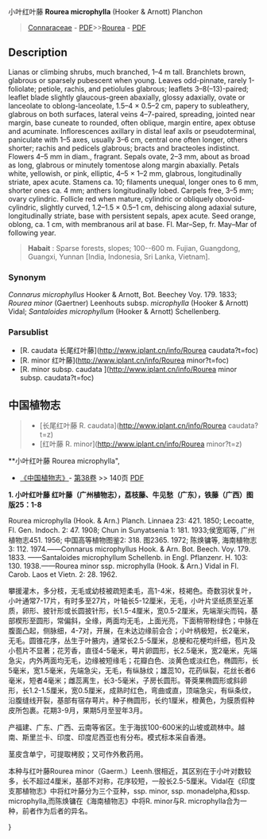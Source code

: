 小叶红叶藤 **Rourea microphylla** (Hooker & Arnott) Planchon

> [Connaraceae](http://www.iplant.cn/info/Connaraceae?t=foc) - [PDF](http://www.iplant.cn/foc/pdf/Connaraceae.pdf)>>[Rourea](http://www.iplant.cn/info/Rourea?t=foc) - [PDF](http://www.iplant.cn/foc/pdf/Rourea.pdf)

## Description

Lianas or climbing shrubs, much branched, 1–4 m tall. Branchlets brown, glabrous or sparsely pubescent when young. Leaves odd-pinnate, rarely 1-foliolate; petiole, rachis, and petiolules glabrous; leaflets 3–8(–13)-paired; leaflet blade slightly glaucous-green abaxially, glossy adaxially, ovate or lanceolate to oblong-lanceolate, 1.5–4 × 0.5–2 cm, papery to subleathery, glabrous on both surfaces, lateral veins 4–7-paired, spreading, jointed near margin, base cuneate to rounded, often oblique, margin entire, apex obtuse and acuminate. Inflorescences axillary in distal leaf axils or pseudoterminal, paniculate with 1–5 axes, usually 3–6 cm, central one often longer, others shorter; rachis and pedicels glabrous; bracts and bracteoles indistinct. Flowers 4–5 mm in diam., fragrant. Sepals ovate, 2–3 mm, about as broad as long, glabrous or minutely tomentose along margin abaxially. Petals white, yellowish, or pink, elliptic, 4–5 × 1–2 mm, glabrous, longitudinally striate, apex acute. Stamens ca. 10; filaments unequal, longer ones to 6 mm, shorter ones ca. 4 mm; anthers longitudinally lobed. Carpels free, 3–5 mm; ovary cylindric. Follicle red when mature, cylindric or obliquely obovoid-cylindric, slightly curved, 1.2–1.5 × 0.5–1 cm, dehiscing along adaxial suture, longitudinally striate, base with persistent sepals, apex acute. Seed orange, oblong, ca. 1 cm, with membranous aril at base. Fl. Mar–Sep, fr. May–Mar of following year.

> **Habait** : 
> Sparse forests, slopes; 100--600 m. Fujian, Guangdong, Guangxi, Yunnan [India, Indonesia, Sri Lanka, Vietnam].

### Synonym
*Connarus microphyllus* Hooker & Arnott, Bot. Beechey Voy. 179. 1833; *Rourea minor* (Gaertner) Leenhouts subsp. *microphylla* (Hooker & Arnott) Vidal; *Santaloides microphyllum* (Hooker & Arnott) Schellenberg.

### Parsublist

* [R.  caudata  长尾红叶藤](http://www.iplant.cn/info/Rourea caudata?t=foc)
* [R.  minor  红叶藤](http://www.iplant.cn/info/Rourea minor?t=foc)
* [R.  minor subsp. caudata  ](http://www.iplant.cn/info/Rourea minor subsp. caudata?t=foc)

## 中国植物志

> * [长尾红叶藤  R.  caudata](http://www.iplant.cn/info/Rourea caudata?t=z)
> * [红叶藤  R.  minor](http://www.iplant.cn/info/Rourea minor?t=z)

**小叶红叶藤 Rourea microphylla",

* [《中国植物志》](http://www.iplant.cn/frps)- [第38卷](http://www.iplant.cn/frps/vol/38) >> 140页 [PDF](http://www.iplant.cn/frps/pdf/38/140.PDF)

**1. 小叶红叶藤 红叶藤（广州植物志），荔枝藤、牛见愁（广东），铁藤（广西）图版25：1-8**

Rourea microphylla (Hook. & Arn.) Planch. Linnaea 23: 421. 1850; Lecoatte, Fl. Gen. Indoch. 2: 47. 1908; Chun in Sunyatsenia 1: 181. 1933;侯宽昭等, 广州植物志451. 1956; 中国高等植物图鉴2: 318. 图2365. 1972; 陈焕镛等, 海南植物志3: 112. 1974.——Connarus microphyllus Hook. & Arn. Bot. Beech. Voy. 179. 1833. ——Santaloides microphyllum Schellenb. in Engl. Pflanzenr. H. 103: 130. 1938.——Rourea minor ssp. microphylla (Hook. & Arn.) Vidal in Fl. Carob. Laos et Vietn. 2: 28. 1962.

攀援灌木，多分枝，无毛或幼枝被疏短柔毛，高1-4米，枝褐色。奇数羽状复叶，小叶通常7-17片，有时多至27片，叶轴长5-12厘米，无毛，小叶片坚纸质至近革质，卵形、披针形或长圆披针形，长1.5-4厘米，宽0.5-2厘米，先端渐尖而钝，基部楔形至圆形，常偏斜，全缘，两面均无毛，上面光亮，下面稍带粉绿色；中脉在腹面凸起，侧脉细，4-7对，开展，在未达边缘前会合；小叶柄极短，长2毫米，无毛。圆锥花序，丛生于叶腋内，通常长2.5-5厘米，总梗和花梗均纤细，苞片及小苞片不显著；花芳香，直径4-5毫米，萼片卵圆形，长2.5毫米，宽2毫米，先端急尖，内外两面均无毛，边缘被短缘毛；花瓣白色、淡黄色或淡红色，椭圆形，长5毫米，宽1.5毫米，先端急尖，无毛，有纵脉纹；雄蕊10，花药纵裂，花丝长者6毫米，短者4毫米；雌蕊离生，长3-5毫米，子房长圆形。蓇葖果椭圆形或斜卵形，长1.2-1.5厘米，宽0.5厘米，成熟时红色，弯曲或直，顶端急尖，有纵条纹，沿腹缝线开裂，基部有宿存萼片。种子椭圆形，长约1厘米，橙黄色，为膜质假种皮所包裹。花期3-9月，果期5月至翌年3月。

产福建、广东、广西、云南等省区。生于海拔100-600米的山坡或疏林中。越南、斯里兰卡、印度、印度尼西亚也有分布。模式标本采自香港。

茎皮含单宁，可提取栲胶；又可作外敷药用。

本种与红叶藤Rourea minor（Gaerm.）Leenh.很相近，其区别在于小叶对数较多，长不超过4厘米，基部不对称，花序较短，一般长2.5-5厘米。Vidal在《印度支那植物志》中将红叶藤分为三个亚种，ssp. minor, ssp. monadelpha,和ssp. microphylla,而陈焕镛在《海南植物志》中将R. minor与R. microphylla合为一种，前者作为后者的异名。

}